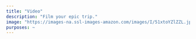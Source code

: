 ```yaml
---
title: "Video"
description: "Film your epic trip."
image: "https://images-na.ssl-images-amazon.com/images/I/51xtoYZlZZL.jpg"
purposes: ~
---
```

